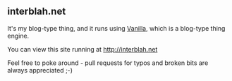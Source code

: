 ## interblah.net
It's my blog-type thing, and it runs using [Vanilla][], which is a blog-type thing engine.

You can view this site running at http://interblah.net

Feel free to poke around - pull requests for typos and broken bits are always appreciated ;-)

[Vanilla]: https://github.com/lazyatom/vanilla-rb
